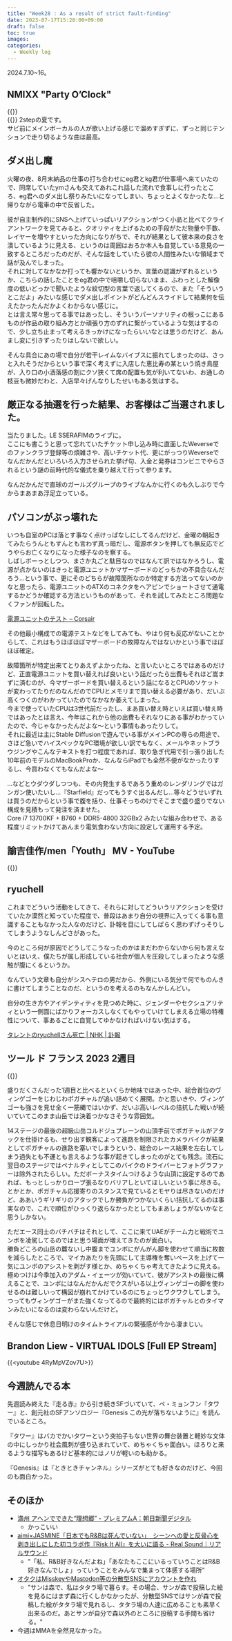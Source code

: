 ```yaml
---
title: "Week28 : As a result of strict fault-finding"
date: 2023-07-17T15:28:00+09:00
draft: false
toc: true
images:
categories:
  - Weekly log
---
```


2024.7.10~16。

<!--more-->

## NMIXX "Party O’Clock"

{{<youtube Rd2wppggYxo>}}  
{{<youtube enwd9Zjtsb4>}}
2stepの夏です。  
サビ前にメインボーカルの人が歌い上げる感じで溜めすぎずに、ずっと同じテンションで走り切るような曲は最高。

## ダメ出し魔

火曜の夜、8月末納品の仕事の打ち合わせにeg君とkg君が仕事場へ来ていたので、同席していたymさんも交えてあれこれ話した流れで食事しに行ったところ、eg君へのダメ出し祭りみたいになってしまい、ちょっとよくなかったな…と帰りながら電車の中で反省した。

彼が自主制作的にSNSへ上げていっぱいリアクションがつく小品と比べてクライアントワークを見てみると、クオリティを上げるための手段がただ物量や手数、レイヤーを増やすといった方向になりがちで、それが結果として彼本来の良さを潰しているように見える、というのは周囲はおろか本人も自覚している意見の一致するところだったのだが、そんな話をしていたら彼の人間性みたいな領域まで話が及んでしまった。  
それに対してなかなか打っても響かないというか、言葉の認識がずれるというか、こちらの話したことをeg君の中で咀嚼し切らないまま、ふわっとした解像度の低いどっかで聞いたような紋切型の言葉で返してくるので、また「そういうとこだよ」みたいな感じでダメ出しポイントがどんどんスライドして結果何を伝えたかったんだかよくわからない感じに。  
とは言え常々思ってる事ではあったし、そういうパーソナリティの根っこにあるものが作品の取り組み方とか頑張り方のずれに繋がっているような気はするので、少し立ち止まって考えるきっかけになったらいいなとは思うのだけど、あんまし変に引きずったりはしないで欲しい。

そんな具合にあの場で自分が若干レイムなバイブスに振れてしまったのは、さっと入れそうだからという事で深く考えずに入店した恵比寿の某という焼き鳥屋が、入り口の小洒落感の割にクソ狭くて席の配置も気が利いてないわ、お通しの枝豆も微妙だわと、入店早々げんなりしたせいもある気はする。

## 厳正なる抽選を行った結果、お客様はご当選されました。

当たりました。LE SSERAFIMのライブに。  
ここにも書こうと思って忘れていたチケット申し込み時に直面したWeverseでのファンクラブ登録等の煩雑さや、高いチケット代、更にがっつりWeverseでなんだかんだといろいろ入力させられた挙げ句、入金と発券はコンビニでやらされるという謎の前時代的な儀式を乗り越えて行って参ります。

なんだかんだで直球のガールズグループのライブなんかに行くのも久しぶりで今からまあまあ浮足立っている。

## パソコンがぶっ壊れた

いつも自室のPCは落とす事なく点けっぱなしにしてるんだけど、金曜の朝起きてみたらうんともすんとも言わず真っ暗だし、電源ボタンを押しても無反応でどうやらお亡くなりになった様子なのを察する。  
しばしボーっとしつつ、まさか丸ごと駄目なのではなんて訳ではなかろうし、電源が点かないのはきっと電源ユニットかマザーボードのどっちかの不具合なんだろう…という事で、更にそのどちらが故障箇所なのか特定する方法ってないのかなと思ったら、電源ユニットのATXのコネクタをヘアピンでショートさせて通電するかどうか確認する方法というものがあって、それを試してみたところ問題なくファンが回転した。

[電源ユニットのテスト – Corsair](https://www.notion.so/Corsair-b5232d42a41d42c1acca9056ab48f892?pvs=21)

その他最小構成での電源テストなどをしてみても、やはり何も反応がないことからして、これはもうほぼほぼマザーボードの故障なんではないかという事でほぼほぼ確定。

故障箇所が特定出来てとりあえずよかったね、と言いたいところではあるのだけど、正直電源ユニットを買い替えれば良いという話だったら出費もそれほど嵩まずに済むのが、今マザーボードを買い替えるという話になるとCPUのソケットが変わってたりだのなんだのでCPUとメモリまで買い替える必要があり、だいぶ高くつくのがわかっていたのでなかなか萎えてしまった。  
今まで使っていたCPUは3世代前だったし、まあ買い替え時といえば買い替え時ではあったとは言え、今年はこれから他の出費もそれなりにある事がわかっていたので、今じゃなかったんだよな〜という事情もあったりして。  
それに最近は主にStable Diffusionで遊んでいる事がメインPCの専らの用途で、さほど急いでハイスペックなPC環境が欲しい訳でもなく、メールやネットブラウジングやこんなテキストを打つ程度であれば、取り急ぎ代用で引っ張り出した10年前のモデルのMacBookProか、なんならiPadでも全然不便がなかったりするし、今買わなくてもなんだよな〜

…などとウダウダしつつも、その内発生するであろう重めのレンダリングではガンガン使いたいし…『Starfield』だってもうすぐ出るんだし…等々どうせいずれは買うのだからという事で腹を括り、仕事そっちのけでそこまで盛り盛りでない構成を見積もって発注を済ませた。  
Core i7 13700KF + B760 + DDR5-4800 32GBx2 みたいな組み合わせで、ある程度リミットかけてあんまり電気食わない方向に設定して運用する予定。

## 諭吉佳作/men「Youth」 MV - YouTube

{{<youtube BrkoD7UuJVc>}}

## ryuchell

これまでどういう活動をしてきて、それらに対してどういうリアクションを受けていたか漠然と知っていた程度で、普段はあまり自分の視界に入ってくる事も意識することもなかった人なのだけど、訃報を目にしてしばらく思わずげっそりしてしまうようなしんどさがあった。

今のところ何が原因でどうしてこうなったのかはまだわからないから何も言えないとはいえ、僕たちが属し形成している社会が個人を圧殺してしまったような感触が腹にくるというか。

なんていう文章も自分がシスヘテロの男だから、外側にいる気分で何でものんきに書けてしまうことなのだ、というのを考えるのもなんかしんどい。

自分の生き方やアイデンティティを見つめた時に、ジェンダーやセクシュアリティという一側面にばかりフォーカスしなくてもやっていけてしまえる立場の特権性について、事あるごとに自覚してゆかなければいけない気はする。

[タレントのryuchellさん死亡 | NHK | 訃報](https://www.notion.so/ryuchell-NHK-6bef2e548cd84297ba3d071ca6e922aa?pvs=21)

## ツール ド フランス 2023 2週目

{{<youtube n3l4hMAsE8s>}}

盛りだくさんだった1週目と比べるといくらか地味ではあった中、総合首位のヴィンゲゴーをじわじわポガチャルが追い詰めてく展開。かと思いきや、ヴィンゲゴーも強さを見せ全く一筋縄ではいかず、だいぶ高いレベルの拮抗した戦いが続いていてこのまま山岳では決着つかなさそうな雰囲気。

14ステージの最後の超級山岳コルドジュプレーンの山頂手前でポガチャルがアタックを仕掛けるも、せり出す観客によって進路を制限されたカメラバイクが結果としてポガチャルの進路を塞いでしまうという、総合のレース結果を左右してしまう過失とも不運とも言えるような事が起きてしまったのがとても残念。流石に翌日のステージではペナルティとしてこのバイクのドライバーとフォトグラファーは除外されたらしい。ただボーナスタイムつけるような山頂に設定するのであれば、もっとしっかりロープ張るなりバリアしといてほしいという事に尽きる。  
とかとか、ポガチャル応援寄りのスタンスで見ているとモヤりは尽きないのだけど、ああいうギリギリのアタックでしか勝負がつかないくらい拮抗してるのは事実なので、これで順位がひっくり返らなかったとしてもまあしょうがないかなと思うしかない。

ただエース同士のバチバチはそれとして、ここに来てUAEがチーム力と戦術でユンボを凌駕してるのではと思う場面が増えてきたのが面白い。  
勝負どころの山岳の麓ないし中腹までユンボにがんがん脚を使わせて順当に枚数を減らしたところで、マイカあたりを先頭にして主導権を奪いペースを上げて一気にユンボのアシストを剥がす様とか、めちゃくちゃ考えてきたように見える。  
極めつけは今季加入のアダム・イェーツが効いていて、彼がアシストの最後に構えることで、ユンボにはなんだかんだでクスがいる以上ヴィンゲゴーの脚を使わせるのは難しいって構図が崩れてかけているのにちょっとワクワクしてしまう。  
つってもヴィンゲゴーがまた強くなってるので最終的にはポガチャルとのタイマンみたいになるのは変わらないんだけど。

そんな感じで休息日明けのタイムトライアルの緊張感が今から凄まじい。

## Brandon Liew - VIRTUAL IDOLS [Full EP Stream]

{{<youtube 4RyMpVZov7U>}}

## 今週読んでる本

先週読み終えた『走る赤』から引き続きSFづいていて、ペ・ミョンフン『タワー』と、創元社のSFアンソロジー『Genesis この光が落ちないように』を読んでいるところ。

『タワー』はバカでかいタワーという突拍子もない世界の舞台装置と軽妙な文体の中にしっかり社会風刺が盛り込まれていて、めちゃくちゃ面白い。ほろりと来るような描写もあるけど基本的にはノリが軽いのも助かる。

『Genesis』は『ときときチャンネル』シリーズがとても好きなのだけど、今回のも面白かった。

## そのほか

- [満州 アヘンでできた“理想郷” - プレミアムA：朝日新聞デジタル](https://www.asahi.com/special/manchukuo-opium/)
    - かっこいい
- [aimi×JASMINE「日本でもR&Bは死んでいない」　シーンへの愛と反骨心を剥き出しにした初コラボ作『Risk It All』を大いに語る - Real Sound｜リアルサウンド](https://realsound.jp/2023/07/post-1373716.html)
    - "「私、R&B好きなんだよね」「あなたもここにいるっていうことはR&B好きなんでしょ」っていうことをみんなで集まって体感する場所"
- [オタクはMisskeyやMastodon等の分散型SNSにアカウントを作れ](https://anond.hatelabo.jp/20230713072153)
    - "サンは森で、私はタタラ場で暮らす。その場合、サンが森で投稿した絵を見るにはまず森に行くしかなかったが、分散型SNSではサンが森で投稿した絵がタタラ場で見れるし、タタラ場の人達に広めることも素早く出来るのだ。あとサンが自分で森以外のところに投稿する手間も省ける。"
- 今週はMMAを全然見なかった。
